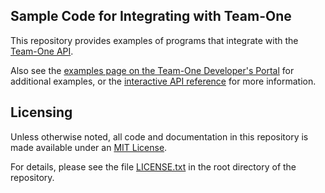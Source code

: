 ## Sample Code for Integrating with Team-One

This repository provides examples of programs that integrate with the [Team-One API](https://api.intellinote.net/).

Also see the [examples page on the Team-One Developer's Portal](https://api.intellinote.net/rest/content/examples) for additional examples, or the [interactive API reference](https://api.intellinote.net/rest/api/v2.0) for more information.

## Licensing

Unless otherwise noted, all code and documentation in this repository is made available under an [MIT License](http://opensource.org/licenses/MIT).

For details, please see the file [LICENSE.txt](LICENSE.txt) in the root directory of the repository.
